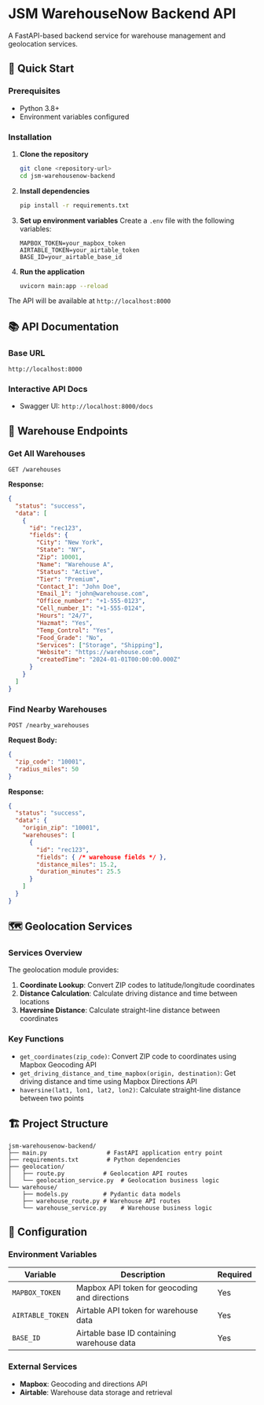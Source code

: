 # JSM WarehouseNow Backend API

A FastAPI-based backend service for warehouse management and geolocation services.

## 🚀 Quick Start

### Prerequisites
- Python 3.8+
- Environment variables configured

### Installation

1. **Clone the repository**
   ```bash
   git clone <repository-url>
   cd jsm-warehousenow-backend
   ```

2. **Install dependencies**
   ```bash
   pip install -r requirements.txt
   ```

3. **Set up environment variables**
   Create a `.env` file with the following variables:
   ```env
   MAPBOX_TOKEN=your_mapbox_token
   AIRTABLE_TOKEN=your_airtable_token
   BASE_ID=your_airtable_base_id
   ```

4. **Run the application**
   ```bash
   uvicorn main:app --reload
   ```

The API will be available at `http://localhost:8000`

## 📚 API Documentation

### Base URL
```
http://localhost:8000
```

### Interactive API Docs
- Swagger UI: `http://localhost:8000/docs`

## 🏢 Warehouse Endpoints

### Get All Warehouses
```http
GET /warehouses
```

**Response:**
```json
{
  "status": "success",
  "data": [
    {
      "id": "rec123",
      "fields": {
        "City": "New York",
        "State": "NY",
        "Zip": 10001,
        "Name": "Warehouse A",
        "Status": "Active",
        "Tier": "Premium",
        "Contact_1": "John Doe",
        "Email_1": "john@warehouse.com",
        "Office_number": "+1-555-0123",
        "Cell_number_1": "+1-555-0124",
        "Hours": "24/7",
        "Hazmat": "Yes",
        "Temp_Control": "Yes",
        "Food_Grade": "No",
        "Services": ["Storage", "Shipping"],
        "Website": "https://warehouse.com",
        "createdTime": "2024-01-01T00:00:00.000Z"
      }
    }
  ]
}
```

### Find Nearby Warehouses
```http
POST /nearby_warehouses
```

**Request Body:**
```json
{
  "zip_code": "10001",
  "radius_miles": 50
}
```

**Response:**
```json
{
  "status": "success",
  "data": {
    "origin_zip": "10001",
    "warehouses": [
      {
        "id": "rec123",
        "fields": { /* warehouse fields */ },
        "distance_miles": 15.2,
        "duration_minutes": 25.5
      }
    ]
  }
}
```

## 🗺️ Geolocation Services

### Services Overview

The geolocation module provides:

1. **Coordinate Lookup**: Convert ZIP codes to latitude/longitude coordinates
2. **Distance Calculation**: Calculate driving distance and time between locations
3. **Haversine Distance**: Calculate straight-line distance between coordinates

### Key Functions

- `get_coordinates(zip_code)`: Convert ZIP code to coordinates using Mapbox Geocoding API
- `get_driving_distance_and_time_mapbox(origin, destination)`: Get driving distance and time using Mapbox Directions API
- `haversine(lat1, lon1, lat2, lon2)`: Calculate straight-line distance between two points

## 🏗️ Project Structure

```
jsm-warehousenow-backend/
├── main.py                 # FastAPI application entry point
├── requirements.txt        # Python dependencies
├── geolocation/
│   ├── route.py           # Geolocation API routes
│   └── geolocation_service.py  # Geolocation business logic
└── warehouse/
    ├── models.py          # Pydantic data models
    ├── warehouse_route.py # Warehouse API routes
    └── warehouse_service.py    # Warehouse business logic
```

## 🔧 Configuration

### Environment Variables

| Variable | Description | Required |
|----------|-------------|----------|
| `MAPBOX_TOKEN` | Mapbox API token for geocoding and directions | Yes |
| `AIRTABLE_TOKEN` | Airtable API token for warehouse data | Yes |
| `BASE_ID` | Airtable base ID containing warehouse data | Yes |

### External Services

- **Mapbox**: Geocoding and directions API
- **Airtable**: Warehouse data storage and retrieval
